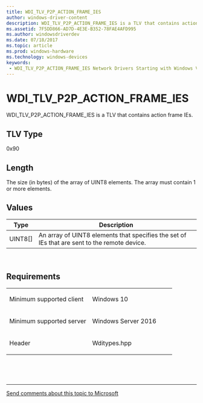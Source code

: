 ```yaml
---
title: WDI_TLV_P2P_ACTION_FRAME_IES
author: windows-driver-content
description: WDI_TLV_P2P_ACTION_FRAME_IES is a TLV that contains action frame IEs.
ms.assetid: 7F5DD866-AD7D-4E3E-B352-78FAE4AFD995
ms.author: windowsdriverdev 
ms.date: 07/18/2017 
ms.topic: article 
ms.prod: windows-hardware 
ms.technology: windows-devices 
keywords:
 - WDI_TLV_P2P_ACTION_FRAME_IES Network Drivers Starting with Windows Vista
---
```


# WDI\_TLV\_P2P\_ACTION\_FRAME\_IES


WDI\_TLV\_P2P\_ACTION\_FRAME\_IES is a TLV that contains action frame IEs.

## TLV Type


0x90

## Length


The size (in bytes) of the array of UINT8 elements. The array must contain 1 or more elements.

## Values


| Type      | Description                                                                                  |
|-----------|----------------------------------------------------------------------------------------------|
| UINT8\[\] | An array of UINT8 elements that specifies the set of IEs that are sent to the remote device. |

 

Requirements
------------

<table>
<colgroup>
<col width="50%" />
<col width="50%" />
</colgroup>
<tbody>
<tr class="odd">
<td><p>Minimum supported client</p></td>
<td><p>Windows 10</p></td>
</tr>
<tr class="even">
<td><p>Minimum supported server</p></td>
<td><p>Windows Server 2016</p></td>
</tr>
<tr class="odd">
<td><p>Header</p></td>
<td>Wditypes.hpp</td>
</tr>
</tbody>
</table>

 

 


--------------------
[Send comments about this topic to Microsoft](mailto:wsddocfb@microsoft.com?subject=Documentation%20feedback%20%5Bnetvista\netvista%5D:%20WDI_TLV_P2P_ACTION_FRAME_IES%20%20RELEASE:%20%287/10/2017%29&body=%0A%0APRIVACY%20STATEMENT%0A%0AWe%20use%20your%20feedback%20to%20improve%20the%20documentation.%20We%20don't%20use%20your%20email%20address%20for%20any%20other%20purpose,%20and%20we'll%20remove%20your%20email%20address%20from%20our%20system%20after%20the%20issue%20that%20you're%20reporting%20is%20fixed.%20While%20we're%20working%20to%20fix%20this%20issue,%20we%20might%20send%20you%20an%20email%20message%20to%20ask%20for%20more%20info.%20Later,%20we%20might%20also%20send%20you%20an%20email%20message%20to%20let%20you%20know%20that%20we've%20addressed%20your%20feedback.%0A%0AFor%20more%20info%20about%20Microsoft's%20privacy%20policy,%20see%20http://privacy.microsoft.com/default.aspx. "Send comments about this topic to Microsoft")


